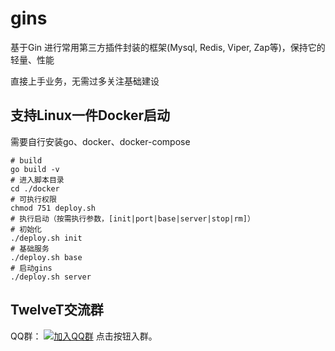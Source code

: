 # gins

基于Gin 进行常用第三方插件封装的框架(Mysql, Redis, Viper, Zap等)，保持它的轻量、性能

直接上手业务，无需过多关注基础建设

## 支持Linux一件Docker启动
需要自行安装go、docker、docker-compose
```shell
# build
go build -v
# 进入脚本目录
cd ./docker
# 可执行权限
chmod 751 deploy.sh
# 执行启动（按需执行参数，[init|port|base|server|stop|rm]）
# 初始化
./deploy.sh init
# 基础服务
./deploy.sh base
# 启动gins
./deploy.sh server
```

## TwelveT交流群

QQ群： [![加入QQ群](https://img.shields.io/badge/985830229-blue.svg)](https://jq.qq.com/?_wv=1027&k=cznM6Q00) 点击按钮入群。

